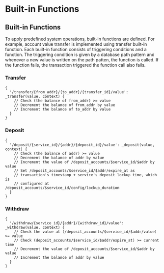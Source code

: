 # Built-in Functions

## Built-in Functions

To apply predefined system operations, built-in functions are defined. For example, account value transfer is implemented using transfer built-in function. Each built-in function consists of triggering conditions and a function. The triggering condition is given by a database path pattern and whenever a new value is written on the path patten, the function is called. If the function fails, the transaction triggered the function call also fails.

### Transfer

```
{
  '/transfer/{from_addr}/{to_addr}/{transfer_id}/value': _transfer(value, context) {
    // Check (the balance of from_addr) >= value
    // Decrement the balance of from_addr by value
    // Increment the balance of to_addr by value
  }
}
```

### Deposit

```
{
  '/deposit/{service_id}/{addr}/{deposit_id}/value': _deposit(value, context) {
    // Check (the balance of addr) >= value
    // Decrement the balance of addr by value
    // Increment the value of /deposit_accounts/$service_id/$addr by value
    // Set /deposit_accounts/$service_id/$addr/expire_at as
    // transaction's timestamp + service's deposit lockup time, which is
    // configured at /deposit_accounts/$service_id/config/lockup_duration
  }
}
```

### Withdraw

```
{
  '/withdraw/{service_id}/{addr}/{withdraw_id}/value': _withdraw(value, context) {
    // Check the value at (/deposit_accounts/$service_id/$addr/value) >= value
    // Check (deposit_accounts/$service_id/$addr/expire_at) >= current time
    // Decrement the value of /deposit_accounts/$service_id/$addr by value
    // Increment the balance of addr by value
  }
}
```
